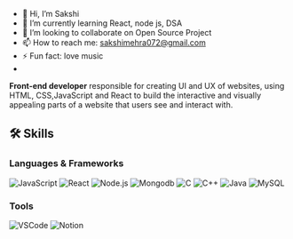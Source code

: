 - 👋 Hi, I’m Sakshi
- 🌱 I’m currently learning React, node js, DSA
- 💞️ I’m looking to collaborate on Open Source Project 
- 📫 How to reach me: sakshimehra072@gmail.com
- ⚡ Fun fact: love music
- 
**Front-end developer** responsible for creating UI and UX of websites, using  HTML, CSS,JavaScript and React to build the interactive and visually appealing parts of a website that users see and interact with.
  ## 🛠 Skills

### Languages & Frameworks
![JavaScript](https://img.shields.io/badge/-JavaScript-333333?style=flat&logo=javascript)
![React](https://img.shields.io/badge/-React-333333?style=flat&logo=react)
![Node.js](https://img.shields.io/badge/node.js-339933?style=for-the-badge&logo=Node.js&logoColor=white)
![Mongodb](https://img.shields.io/badge/-MongoDB-13aa52?style=for-the-badge&logo=mongodb&logoColor=white)
![C](https://img.shields.io/badge/-C-333333?style=flat&logo=C)
![C++](https://img.shields.io/badge/-C++-333333?style=flat&logo=cplusplus)
![Java](https://img.shields.io/badge/java-%23ED8B00.svg?style=for-the-badge&logo=openjdk&logoColor=white)
![MySQL](https://img.shields.io/badge/mysql-4479A1.svg?style=for-the-badge&logo=mysql&logoColor=white)
### Tools
![VSCode](https://img.shields.io/badge/-VSCode-333333?style=flat&logo=visualstudiocode)
![Notion](https://img.shields.io/badge/-Notion-333333?style=flat&logo=notion)
